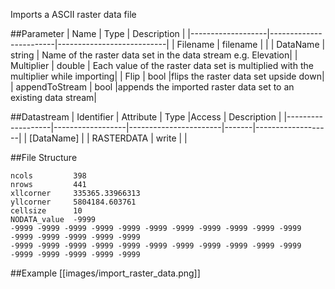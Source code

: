 Imports a ASCII raster data file


##Parameter
|        Name       |          Type          |       Description         | 
|-------------------|------------------------|---------------------------|
| Filename    | filename |        |
| DataName    | string | Name of the raster data set in the data stream e.g. Elevation|
| Multiplier    | double | Each value of the raster data set is multiplied with the multiplier while importing|
| Flip    | bool |flips the raster data set upside down|
| appendToStream    | bool |appends the imported raster data set to an existing data stream|


##Datastream
|     Identifier    |     Attribute    |      Type             |Access |    Description    |
|-------------------|------------------|-----------------------|-------|-------------------|
| [DataName] |                  | RASTERDATA | write  | |

##File Structure

~~~
ncols         398
nrows         441
xllcorner     335365.33966313
yllcorner     5804184.603761
cellsize      10
NODATA_value  -9999
-9999 -9999 -9999 -9999 -9999 -9999 -9999 -9999 -9999 -9999 -9999 -9999 -9999 -9999 -9999 -9999 
-9999 -9999 -9999 -9999 -9999 -9999 -9999 -9999 -9999 -9999 -9999 -9999 -9999 -9999 -9999 -9999
~~~
##Example
[[images/import_raster_data.png]]
